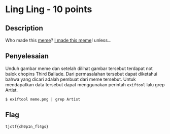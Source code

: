 # Ling Ling - 10 points
## Description

Who made this [meme](https://static.tjctf.org/d25fe79e6276ed73a0f7009294e28c035437d7c7ffe2f46285e9eb5ac94b6bec_meme.png)? [I made this meme](https://www.reddit.com/r/lingling40hrs/comments/gam2if/this_popped_in_my_mind_as_i_was_playing_it_and_i/)! unless...

## Penyelesaian

Unduh gambar meme dan setelah dilihat gambar tersebut terdapat not balok chopins Third Ballade. Dari permasalahan tersebut dapat diketahui bahwa yang dicari adalah pembuat dari meme tersebut. Untuk mendapatkan data tersebut dapat menggunakan perintah `exiftool` lalu grep Artist.

`$ exiftool meme.png | grep Artist`

## Flag

```
tjctf{ch0p1n_fl4gs}
```
